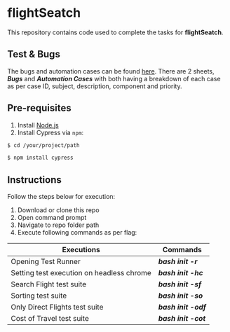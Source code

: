 # flightSeatch

This repository contains code used to complete the tasks for **flightSeatch**.

## Test & Bugs

The bugs and automation cases can be found [here](https://docs.google.com/spreadsheets/d/1PxeKA9coTusPUx4qdQVSZOhadGbs3LWf7EltrH0-_O0/edit?usp=sharing). 
There are 2 sheets, ***Bugs*** and ***Automation Cases*** with both having a breakdown of each case as per case ID, subject, description, component and priority. 

## Pre-requisites

1. Install [Node.js](https://nodejs.org/)
2. Install Cypress via `npm`:
```sh
$ cd /your/project/path
```
```sh
$ npm install cypress 
```

## Instructions

Follow the steps below for execution: 
1. Download or clone this repo
2. Open command prompt
3. Navigate to repo folder path
4. Execute following commands as per flag: 

| Executions | Commands |
| ------ | ------ |
| Opening Test Runner | ***bash init -r*** |
| Setting test execution on headless chrome | ***bash init -hc*** |
| Search Flight test suite | ***bash init -sf*** |
| Sorting test suite | ***bash init -so*** |
| Only Direct Flights test suite | ***bash init -odf*** |
| Cost of Travel test suite | ***bash init -cot*** |
  

